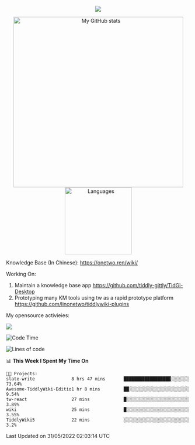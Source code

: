 <a href="https://github.com/linonetwo">
    <p align="center">
        <img src="https://github-profile-trophy.vercel.app/?username=linonetwo&column=7&theme=onedark"/>
    </p>
</a>
<a align="center" href="https://github.com/linonetwo">
  <p align="center">
    <img src="https://github-readme-stats.vercel.app/api?username=linonetwo&show_icons=true&count_private=true" alt="My GitHub stats" width="465"/>
    <img src="https://github-readme-stats.vercel.app/api/top-langs/?username=linonetwo&layout=compact&langs_count=10" alt="Languages" height="183">
  </p>
</a>

Knowledge Base (In Chinese): https://onetwo.ren/wiki/

Working On: 

1. Maintain a knowledge base app https://github.com/tiddly-gittly/TidGi-Desktop
1. Prototyping many KM tools using tw as a rapid prototype platform https://github.com/linonetwo/tiddlywiki-plugins

My opensource activieies:

![](https://visitor-badge.glitch.me/badge?page_id=linonetwo.linonetwo)

<!--START_SECTION:waka-->
![Code Time](http://img.shields.io/badge/Code%20Time-0%20secs-blue)

![Lines of code](https://img.shields.io/badge/From%20Hello%20World%20I%27ve%20Written-2%20Million%20lines%20of%20code-blue)

📊 **This Week I Spent My Time On** 

```text
🐱‍💻 Projects: 
slate-write              8 hrs 47 mins       ██████████████████░░░░░░░   73.64% 
Awesome-TiddlyWiki-Editio1 hr 8 mins         ██░░░░░░░░░░░░░░░░░░░░░░░   9.54% 
tw-react                 27 mins             █░░░░░░░░░░░░░░░░░░░░░░░░   3.89% 
wiki                     25 mins             █░░░░░░░░░░░░░░░░░░░░░░░░   3.55% 
TiddlyWiki5              22 mins             ░░░░░░░░░░░░░░░░░░░░░░░░░   3.2%

```


 Last Updated on 31/05/2022 02:03:14 UTC
<!--END_SECTION:waka-->
